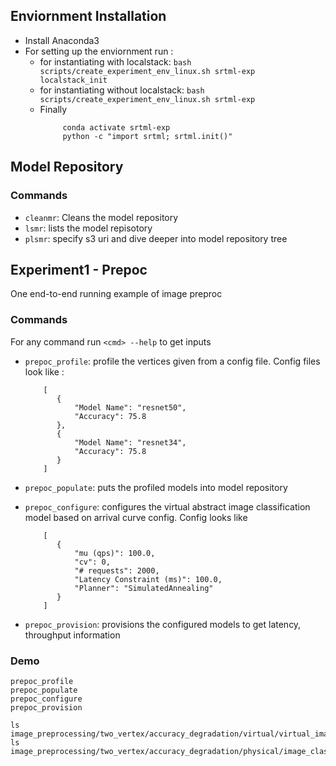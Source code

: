 ## Enviornment Installation
- Install Anaconda3
- For setting up the enviornment run : 
   - for instantiating with localstack: `bash scripts/create_experiment_env_linux.sh srtml-exp localstack_init`
   - for instantiating without localstack:  `bash scripts/create_experiment_env_linux.sh srtml-exp`
   - Finally
      ```
           conda activate srtml-exp
           python -c "import srtml; srtml.init()"
       ```


## Model Repository

### Commands
- `cleanmr`: Cleans the model repository
- `lsmr`: lists the model repisotory
- `plsmr`: specify s3 uri and dive deeper into model repository tree

## Experiment1 - Prepoc
One end-to-end running example of image preproc

### Commands
For any command run `<cmd> --help` to get inputs

- `prepoc_profile`: profile the vertices given from a config file. Config files look like : 

    ```
        [
           {
               "Model Name": "resnet50",
               "Accuracy": 75.8
           },
           {
               "Model Name": "resnet34",
               "Accuracy": 75.8
           }
        ]
    ```
    
- `prepoc_populate`: puts the profiled models into model repository
- `prepoc_configure`: configures the virtual abstract image classification model based on arrival curve config. Config looks like

    ```
        [
           {
               "mu (qps)": 100.0,
               "cv": 0,
               "# requests": 2000,
               "Latency Constraint (ms)": 100.0,
               "Planner": "SimulatedAnnealing"
           }
        ]
    ```
- `prepoc_provision`: provisions the configured models to get latency, throughput information

### Demo
```
prepoc_profile
prepoc_populate
prepoc_configure
prepoc_provision

ls image_preprocessing/two_vertex/accuracy_degradation/virtual/virtual_image_classification.xlsx
ls image_preprocessing/two_vertex/accuracy_degradation/physical/image_classification.xlsx
```


